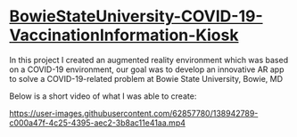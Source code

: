 # <u> BowieStateUniversity-COVID-19-VaccinationInformation-Kiosk </u>

In this project I created an augmented reality environment which was based on a COVID-19 environment, our goal was to develop an innovative AR app to solve a COVID-19-related problem at Bowie State University, Bowie, MD 

Below is a short video of what I was able to create: 




https://user-images.githubusercontent.com/62857780/138942789-c000a47f-4c25-4395-aec2-3b8ac11e41aa.mp4

